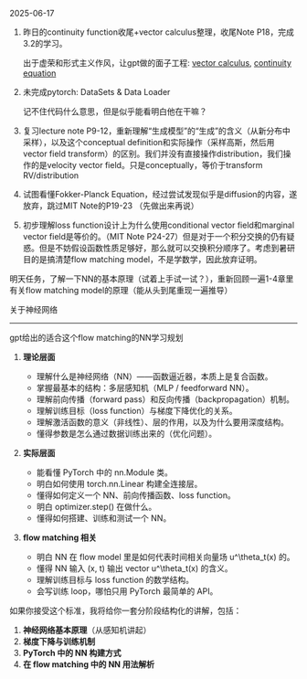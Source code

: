 2025-06-17

1. 昨日的continuity function收尾+vector calculus整理，收尾Note P18，完成3.2的学习。

   出于虚荣和形式主义作风，让gpt做的面子工程: [vector calculus](https://hanbinzheng.github.io/posts/Gradient,-Directional-Derivative,-and-Tangent-Geometry/), [continuity equation](https://hanbinzheng.github.io/posts/The-Continuity-Equation/)

   

2. 未完成pytorch: DataSets & Data Loader 

   记不住代码什么意思，但是似乎能看明白他在干嘛？

   

3. 复习lecture note P9-12，重新理解“生成模型”的“生成”的含义（从新分布中采样），以及这个conceptual definition和实际操作（采样高斯，然后用vector field transform）的区别。我们并没有直接操作distribution，我们操作的是velocity vector field。只是conceptually，等价于transform RV/distribution

   

4. 试图看懂Fokker-Planck Equation，经过尝试发现似乎是diffusion的内容，遂放弃，跳过MIT Note的P19-23 （先做出来再说）

   

5. 初步理解loss function设计上为什么使用conditional vector field和marginal vector field是等价的。（MIT Note P24-27）但是对于一个积分交换的仍有疑惑。但是不妨假设函数性质足够好，那么就可以交换积分顺序了。考虑到暑研目的是搞清楚flow matching model，不是学数学，因此放弃证明。



明天任务，了解一下NN的基本原理（试着上手试一试？），重新回顾一遍1-4章里有关flow matching model的原理（能从头到尾重现一遍推导）









关于神经网络

---

gpt给出的适合这个flow matching的NN学习规划

1. **理论层面**

   

   - 理解什么是神经网络（NN）——函数逼近器，本质上是复合函数。
   - 掌握最基本的结构：多层感知机（MLP / feedforward NN）。
   - 理解前向传播（forward pass）和反向传播（backpropagation）机制。
   - 理解训练目标（loss function）与梯度下降优化的关系。
   - 理解激活函数的意义（非线性）、层的作用，以及为什么要用深度结构。
   - 懂得参数是怎么通过数据训练出来的（优化问题）。

   

2. **实际层面**

   

   - 能看懂 PyTorch 中的 nn.Module 类。
   - 明白如何使用 torch.nn.Linear 构建全连接层。
   - 懂得如何定义一个 NN、前向传播函数、loss function。
   - 明白 optimizer.step() 在做什么。
   - 懂得如何搭建、训练和测试一个 NN。

   

3. **flow matching 相关**

   

   - 明白 NN 在 flow model 里是如何代表时间相关向量场 u^\theta_t(x) 的。
   - 懂得 NN 输入 (x, t) 输出 vector u^\theta_t(x) 的含义。
   - 理解训练目标与 loss function 的数学结构。
   - 会写训练 loop，哪怕只用 PyTorch 最简单的 API。

如果你接受这个标准，我将给你一套分阶段结构化的讲解，包括：

1. **神经网络基本原理**（从感知机讲起）
2. **梯度下降与训练机制**
3. **PyTorch 中的 NN 构建方式**
4. **在 flow matching 中的 NN 用法解析**
